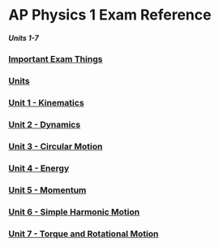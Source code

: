 # AP Physics 1 Exam Reference
##### Units 1-7
### [Important Exam Things](IET.md)
### [Units](Units.md)
### [Unit 1 - Kinematics](Kinetmatics.md)
### [Unit 2 - Dynamics](Dynamics.md)
### [Unit 3 - Circular Motion](Circular%20Motion.md)
### [Unit 4 - Energy](Energy.md)
### [Unit 5 - Momentum](Momentum.md)
### [Unit 6 - Simple Harmonic Motion](SHM.md)
### [Unit 7 - Torque and Rotational Motion](Torque.md)
